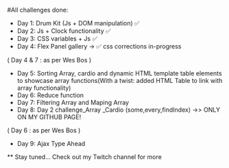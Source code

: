 #All challenges done:

- Day 1: Drum Kit (Js + DOM manipulation) ✅
- Day 2: Js + Clock functionality ✅
- Day 3: CSS variables + Js ✅
- Day 4: Flex Panel gallery -> ✅ css corrections in-progress

( Day 4 & 7 : as per Wes Bos )
- Day 5: Sorting Array, cardio and dynamic HTML template table elements to showcase array functions(With a twist: added HTML Table to link with array functionality)
- Day 6: Reduce function
- Day 7: Filtering Array and Maping Array
- Day 8: Day 2 challenge_Array _Cardio (some,every,findIndex) ->> ONLY ON MY GITHUB PAGE!

( Day 6 : as per Wes Bos )
- Day 9: Ajax Type Ahead 

** Stay tuned... Check out my Twitch channel for more
